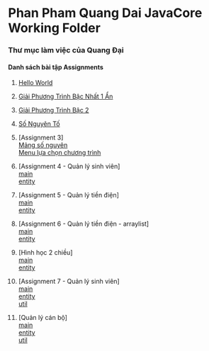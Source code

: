 # Phan Pham Quang Dai JavaCore Working Folder
### Thư mục làm việc của Quang Đại
#### Danh sách bài tập Assignments
1. [Hello World](https://github.com/FASTTRACKSE/FFSE1704.JavaCore/blob/master/DaiPPQ/HelloWorld/src/fasttrackse/bai1/pratice/HelloWorld.java)

2. [Giải Phương Trình Bậc Nhất 1 Ẩn](https://github.com/FASTTRACKSE/FFSE1704.JavaCore/blob/master/DaiPPQ/HelloWorld/src/fasttrackse/bai1/pratice/PhuongTrinhBac1.java)

3. [Giải Phương Trình Bậc 2](https://github.com/FASTTRACKSE/FFSE1704.JavaCore/blob/master/DaiPPQ/HelloWorld/src/fasttrackse/bai1/assignment/PhuongTrinhBac2.java)

4. [Số Nguyên Tố](https://github.com/FASTTRACKSE/FFSE1704.JavaCore/blob/master/DaiPPQ/HelloWorld/src/fasttrackse/bai1/pratice/SoNguyenTo.java)

5. [Assignment 3]</br>
  [Mảng số nguyên](https://github.com/FASTTRACKSE/FFSE1704.JavaCore/blob/master/DaiPPQ/HelloWorld/src/fasttrackse/bai1/assignment/MangSoNguyen.java)</br>
  [Menu lựa chọn chương trình](https://github.com/FASTTRACKSE/FFSE1704.JavaCore/blob/master/DaiPPQ/HelloWorld/src/fasttrackse/bai1/assignment/Assignment3.java)

6. [Assignment 4 - Quản lý sinh viên]</br>
[main](https://github.com/FASTTRACKSE/FFSE1704.JavaCore/blob/master/DaiPPQ/Assignment_4/src/Assignment_4/scr/ffse/qlsv/main/Main.java)</br>
[entity](https://github.com/FASTTRACKSE/FFSE1704.JavaCore/blob/master/DaiPPQ/Assignment_4/src/Assignment_4/scr/ffse/qlsv/entity/SinhVien.java)

7. [Assignment 5 - Quản lý tiền điện]</br>
[main](https://github.com/FASTTRACKSE/FFSE1704.JavaCore/tree/master/DaiPPQ/Assignment_5/src/Assignment_5/src/ffse/quanlytiendien/main)</br>
[entity](https://github.com/FASTTRACKSE/FFSE1704.JavaCore/tree/master/DaiPPQ/Assignment_5/src/Assignment_5/src/ffse/quanlytiendien/entity)

8. [Assignment 6 - Quản lý tiền điện - arraylist]</br>
[main](https://github.com/FASTTRACKSE/FFSE1704.JavaCore/tree/master/DaiPPQ/Assignment_5_ArrayList/src/Assignment_5_ArrayList/src/ffse/quanlytiendien/main)</br>
[entity](https://github.com/FASTTRACKSE/FFSE1704.JavaCore/tree/master/DaiPPQ/Assignment_5_ArrayList/src/Assignment_5_ArrayList/src/ffse/quanlytiendien/entity)</br>

9. [Hình học 2 chiều]</br>
[main](https://github.com/FASTTRACKSE/FFSE1704.JavaCore/tree/master/DaiPPQ/HinhHocHaiChieu/src/fasttackse/hinh2d/main)</br>
[entity](https://github.com/FASTTRACKSE/FFSE1704.JavaCore/tree/master/DaiPPQ/HinhHocHaiChieu/src/fasttackse/hinh2d/entity)

10. [Assignment 7 - Quản lý sinh viên]</br>
[main](https://github.com/FASTTRACKSE/FFSE1704.JavaCore/tree/master/DaiPPQ/Assignment_7/src/fasttrackse/quanlysinhvien/main)</br>
[entity](https://github.com/FASTTRACKSE/FFSE1704.JavaCore/tree/master/DaiPPQ/Assignment_7/src/fasttrackse/quanlysinhvien/entity)</br>
[util](https://github.com/FASTTRACKSE/FFSE1704.JavaCore/tree/master/DaiPPQ/Assignment_7/src/fasttrackse/quanlysinhvien/util)

11. [Quản lý cán bộ]</br>
[main](https://github.com/FASTTRACKSE/FFSE1704.JavaCore/tree/master/DaiPPQ/QuanLyThongTinCanBo/src/ffse/quanlythongtincanbo/main)</br>
[entity](https://github.com/FASTTRACKSE/FFSE1704.JavaCore/tree/master/DaiPPQ/QuanLyThongTinCanBo/src/ffse/quanlythongtincanbo/entity)</br>
[util](https://github.com/FASTTRACKSE/FFSE1704.JavaCore/tree/master/DaiPPQ/QuanLyThongTinCanBo/src/ffse/quanlythongtincanbo/util)
